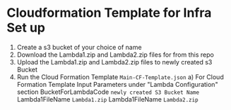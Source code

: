 # Cloudformation Template for Infra Set up #



1. Create a s3 bucket of your choice of name
2. Download the Lambda1.zip and Lambda2.zip files for from this repo
3. Upload the Lambda1.zip and Lambda2.zip files to newly created s3 Bucket
4. Run the Cloud Formation Template `Main-CF-Template.json`
  a) For Cloud Formation Template Input Parameters under "Lambda Configuration" section
    BucketForLambdaCode `newly created S3 Bucket Name`
    Lambda1FileName `Lambda1.zip`
    Lambda1FileName `Lambda2.zip`


